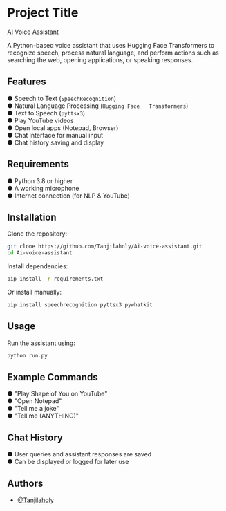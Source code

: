 # Project Title

AI Voice Assistant

A Python-based voice assistant that uses Hugging Face Transformers to recognize speech, process natural language, and perform actions such as searching the web, opening applications, or speaking responses.




## Features

● Speech to Text (`SpeechRecognition`)    
● Natural Language Processing (`Hugging Face   Transformers`)  
● Text to Speech (`pyttsx3`)  
● Play YouTube videos  
● Open local apps (Notepad, Browser)  
● Chat interface for manual input  
● Chat history saving and display  

## Requirements
● Python 3.8 or higher  
● A working microphone  
● Internet connection (for NLP & YouTube)

## Installation
Clone the repository:

```bash
git clone https://github.com/Tanjilaholy/Ai-voice-assistant.git
cd Ai-voice-assistant
```

Install dependencies:
```bash
pip install -r requirements.txt
```
Or install manually:
```bash
pip install speechrecognition pyttsx3 pywhatkit
```
## Usage

Run the assistant using:
```bash
python run.py
```


## Example Commands
● "Play Shape of You on YouTube"  
● "Open Notepad"  
● "Tell me a joke"  
● "Tell me (ANYTHING)"

## Chat History
● User queries and assistant responses are saved  
● Can be displayed or logged for later use  
## Authors

- [@Tanjilaholy](https://github.com)


